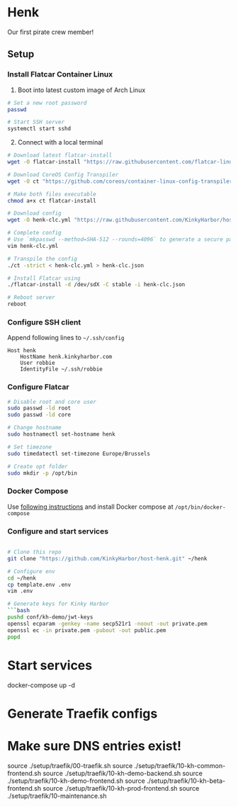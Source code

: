 # Henk

Our first pirate crew member!

## Setup

### Install Flatcar Container Linux

1. Boot into latest custom image of Arch Linux

```bash
# Set a new root password
passwd

# Start SSH server
systemctl start sshd
```

2. Connect with a local terminal

```bash
# Download latest flatcar-install
wget -O flatcar-install "https://raw.githubusercontent.com/flatcar-linux/init/flatcar-master/bin/flatcar-install"

# Download CoreOS Config Transpiler
wget -O ct "https://github.com/coreos/container-linux-config-transpiler/releases/download/v0.9.0/ct-v0.9.0-x86_64-unknown-linux-gnu"

# Make both files executable
chmod a+x ct flatcar-install

# Download config
wget -O henk-clc.yml "https://raw.githubusercontent.com/KinkyHarbor/host-henk/master/henk-clc.yml"

# Complete config
# Use `mkpasswd --method=SHA-512 --rounds=4096` to generate a secure password hash
vim henk-clc.yml

# Transpile the config
./ct -strict < henk-clc.yml > henk-clc.json

# Install Flatcar using
./flatcar-install -d /dev/sdX -C stable -i henk-clc.json

# Reboot server
reboot

```

### Configure SSH client

Append following lines to `~/.ssh/config`

```
Host henk
    HostName henk.kinkyharbor.com
    User robbie
    IdentityFile ~/.ssh/robbie
```

### Configure Flatcar

```bash
# Disable root and core user
sudo passwd -ld root
sudo passwd -ld core

# Change hostname
sudo hostnamectl set-hostname henk

# Set timezone
sudo timedatectl set-timezone Europe/Brussels

# Create opt folder
sudo mkdir -p /opt/bin
```

### Docker Compose

Use [following instructions](https://docs.docker.com/compose/install/#install-compose) and install Docker compose at `/opt/bin/docker-compose`

### Configure and start services

```bash

# Clone this repo
git clone "https://github.com/KinkyHarbor/host-henk.git" ~/henk

# Configure env
cd ~/henk
cp template.env .env
vim .env

# Generate keys for Kinky Harbor
```bash
pushd conf/kh-demo/jwt-keys
openssl ecparam -genkey -name secp521r1 -noout -out private.pem
openssl ec -in private.pem -pubout -out public.pem
popd
```

# Start services
docker-compose up -d

# Generate Traefik configs
# Make sure DNS entries exist!
source ./setup/traefik/00-traefik.sh
source ./setup/traefik/10-kh-common-frontend.sh
source ./setup/traefik/10-kh-demo-backend.sh
source ./setup/traefik/10-kh-demo-frontend.sh
source ./setup/traefik/10-kh-beta-frontend.sh
source ./setup/traefik/10-kh-prod-frontend.sh
source ./setup/traefik/10-maintenance.sh
```
